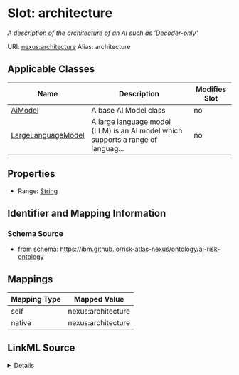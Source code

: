 

# Slot: architecture


_A description of the architecture of an AI such as 'Decoder-only'._





URI: [nexus:architecture](https://ibm.github.io/risk-atlas-nexus/ontology/architecture)
Alias: architecture

<!-- no inheritance hierarchy -->





## Applicable Classes

| Name | Description | Modifies Slot |
| --- | --- | --- |
| [AiModel](AiModel.md) | A base AI Model class |  no  |
| [LargeLanguageModel](LargeLanguageModel.md) | A large language model (LLM) is an AI model which supports a range of languag... |  no  |







## Properties

* Range: [String](String.md)





## Identifier and Mapping Information







### Schema Source


* from schema: https://ibm.github.io/risk-atlas-nexus/ontology/ai-risk-ontology




## Mappings

| Mapping Type | Mapped Value |
| ---  | ---  |
| self | nexus:architecture |
| native | nexus:architecture |




## LinkML Source

<details>
```yaml
name: architecture
description: A description of the architecture of an AI such as 'Decoder-only'.
from_schema: https://ibm.github.io/risk-atlas-nexus/ontology/ai-risk-ontology
rank: 1000
alias: architecture
domain_of:
- AiModel
range: string

```
</details>
